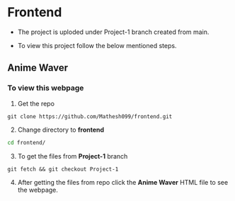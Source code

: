 # Frontend

* The project is uploded under Project-1 branch created from main.

* To view this project follow the below mentioned steps.

## Anime Waver

### To view this webpage

1. Get the repo

``` 
git clone https://github.com/Mathesh099/frontend.git 
```

2. Change directory to **frontend**

```cmd 
cd frontend/ 
```

3. To get the files from **Project-1** branch

```
git fetch && git checkout Project-1 
```

4. After getting the files from repo click the **Anime Waver** HTML file to see the webpage.
